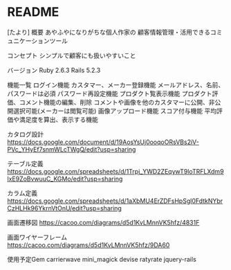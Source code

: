 # README

[たより]
概要
 あやふやになりがちな個人作家の
 顧客情報管理・活用できるコミュニケーションツール

コンセプト
 シンプルで顧客にも扱いやすいこと

バージョン
Ruby 2.6.3 Rails 5.2.3

機能一覧
 ログイン機能
 カスタマー、メーカー登録機能
 メールアドレス、名前、パスワードは必須
 パスワード再設定機能
 プロダクト覧表示機能
 プロダクト評価、コメント機能の編集、削除
 コメントや画像を他のカスタマーに公開、非公開選択可能(メーカーは閲覧可能)
 画像アップロード機能
 スコア付与機能
 平均評価や満足度を算出、表示する機能
 
カタログ設計
https://docs.google.com/document/d/19AosYsUj0ooqoORsVBs2iV-PVc_YHyEf7snmWLcTWgQ/edit?usp=sharing

テーブル定義
https://docs.google.com/spreadsheets/d/1Trpj_YWD2ZEqywT9loTRFLXdm9lxE9ZoBvwuuC_KGMo/edit?usp=sharing

カラム定義
https://docs.google.com/spreadsheets/d/1aXbMU4ErZDFsHpSgl0FdtkNYbrCzHLHk96YkrnVtOnU/edit?usp=sharing

画面遷移図
https://cacoo.com/diagrams/d5d1KvLMnnVK5hfz/4831F

画面ワイヤーフレーム
https://cacoo.com/diagrams/d5d1KvLMnnVK5hfz/9DA60

使用予定Gem
carrierwave
mini_magick
devise
ratyrate
jquery-rails